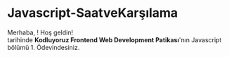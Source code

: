 # Javascript-SaatveKarşılama


<!DOCTYPE html>
<html lang="en">
  <head>
    <meta charset="UTF-8" />
    <meta http-equiv="X-UA-Compatible" content="IE=edge" />
    <meta name="viewport" content="width=device-width, initial-scale=1.0" />
    <link rel="stylesheet" href="css/style.css" />
    <link
      rel="stylesheet"
      href="https://cdn.jsdelivr.net/npm/bootstrap@4.6.0/dist/css/bootstrap.min.css"
      integrity="sha384-B0vP5xmATw1+K9KRQjQERJvTumQW0nPEzvF6L/Z6nronJ3oUOFUFpCjEUQouq2+l"
      crossorigin="anonymous"
    />
    <title>Kodluyoruz Javascript Saat Ödevi</title>
  </head>
  <body class="bg-dark">
    <div class="text-center">
      <img
        src="https://cdn.sanity.io/images/9kdepi1d/production/65c832d202a503b15d99e628f4313782f3ef50db-300x62.png"
        alt=""
        class="rounded"
      />
      <div class="text1 text-center">
        Merhaba, <strong><span id="myName"></span></strong>! Hoş geldin!
      </div>
      <div id="myClock" class="clock" onload="showTime()"></div>
      <div class="text2 text-center">
        tarihinde
        <strong>Kodluyoruz Frontend Web Development Patikası</strong>'nın
        Javascript bölümü 1. Ödevindesiniz.
      </div>
    </div>
    <script src="js/clock.js"></script>
  </body>
</html>
